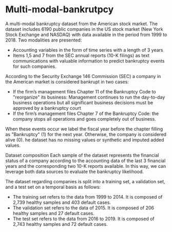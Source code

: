 # Multi-modal-bankrutpcy
A multi-modal bankruptcy dataset from the American stock market. The dataset includes 6190 public companies in the US stock market (New York Stock Exchange and NASDAQ) with data available in the period from 1999 to 2018. 
Two modalities are presented:
- Accounting variables in the form of time series with a length of 3 years
- Items 1,5 and 7 from the SEC annual reports (10-K filings) as text communications with valuable information to predict bankruptcy events for such companies.

According to the Security Exchange 146 Commission (SEC) a company in the American market is considered bankrupt in two cases:
- If the firm’s management files Chapter 11 of the Bankruptcy Code to "reorganize" its business: Management continues to run the day-to-day business operations but all significant business decisions must be approved by a bankruptcy court
- If the firm’s management files Chapter 7 of the Bankruptcy Code: the company stops all operations and goes completely out of business.

When these events occur we label the fiscal year before the chapter filling as "Bankruptcy" (1) for the next year. Otherwise, the company is considered alive (0). he dataset has no missing values or synthetic and imputed added values.

Dataset composition
Each sample of the dataset represents the financial status of a company according to the accounting data of the last 3 financial years and the corresponding two 10-K reports available. In this way, we can leverage both data sources to evaluate the bankruptcy likelihood.

The dataset regarding companies is split into a training set, a validation set, and a test set on a temporal basis as follows:
- The training set refers to the data from 1999 to 2014. It is composed of 2,739 healthy samples and 403 default cases.
- The validation set refers to the data of 2015. It is composed of 206 healthy samples and 27 default cases.
- The test set refers to the data from 2016 to 2019. It is composed of 2,743 healthy samples and 72 default cases.

